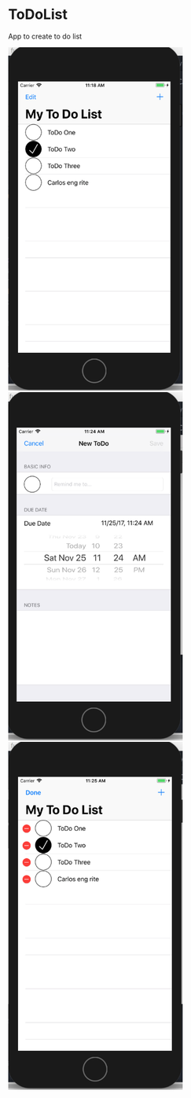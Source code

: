# ToDoList
App to create to do list


<img src=https://github.com/Waltimore/ToDoList/blob/master/appstudio%20screens/screen1.png width="355">
<img src=https://github.com/Waltimore/ToDoList/blob/master/appstudio%20screens/screen2.png width="355">
<img src=https://github.com/Waltimore/ToDoList/blob/master/appstudio%20screens/screen3.png width="355">



